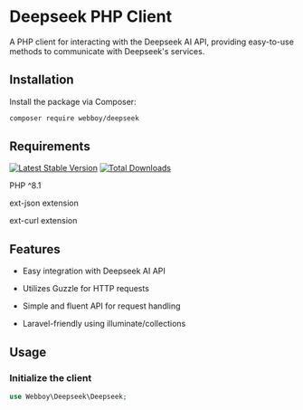 # Deepseek PHP Client

A PHP client for interacting with the Deepseek AI API, providing easy-to-use methods to communicate with Deepseek's services.

## Installation

Install the package via Composer:

```bash
composer require webboy/deepseek
```

## Requirements

[![Latest Stable Version](https://img.shields.io/packagist/v/webboy/deepseek.svg)](https://packagist.org/packages/webboy/deepseek)
[![Total Downloads](https://img.shields.io/packagist/dt/webboy/deepseek.svg)](https://packagist.org/packages/webboy/deepseek)

PHP ^8.1

ext-json extension

ext-curl extension

## Features

- Easy integration with Deepseek AI API

- Utilizes Guzzle for HTTP requests

- Simple and fluent API for request handling

- Laravel-friendly using illuminate/collections

## Usage

### Initialize the client

```php
use Webboy\Deepseek\Deepseek;